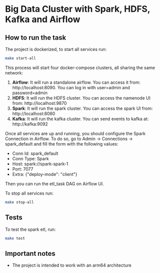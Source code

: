 # Big Data Cluster with Spark, HDFS, Kafka and Airflow
## How to run the task
The project is dockerized, to start all services run: 

```bash
make start-all
```

This process will start four docker-compose clusters, all sharing the same network:
1. **Airflow**: It will run a standalone airflow. You can access it from: http://localhost:8090. You can log in with user=admin and password=admin
2. **HDFS**: It will run the HDFS cluster. You can access the namenode UI from: http://localhost:9870
3. **Spark**: It will run the spark cluster. You can access the spark UI from: http://localhost:8080
4. **Kafka**: It will run the kafka cluster. You can send events to kafka at: http://kafka:9092

Once all services are up and running, you should configure the Spark Connection in Airflow. To do so, go to Admin -> 
Connections -> spark_default and fill the form with the following values:
+ Conn Id: spark_default
+ Conn Type: Spark
+ Host: spark://spark-spark-1
+ Port: 7077
+ Extra: {"deploy-mode": "client"}

Then you can run the etl_task DAG on Airflow UI.

To stop all services run:

```bash
make stop-all
```

## Tests
To test the spark etl, run:

```bash
make test
``` 

## Important notes
+ The project is intended to work with an arm64 architecture
